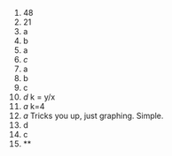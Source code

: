 1. 48
2. 21
3. a
4. b
5. a
6. *c*
7. a
8. b
9. c
10. *d*    k = y/x
11. *a*    k=4
12. *a*    Tricks you up, just graphing. Simple.
13. d
14. c
15. **